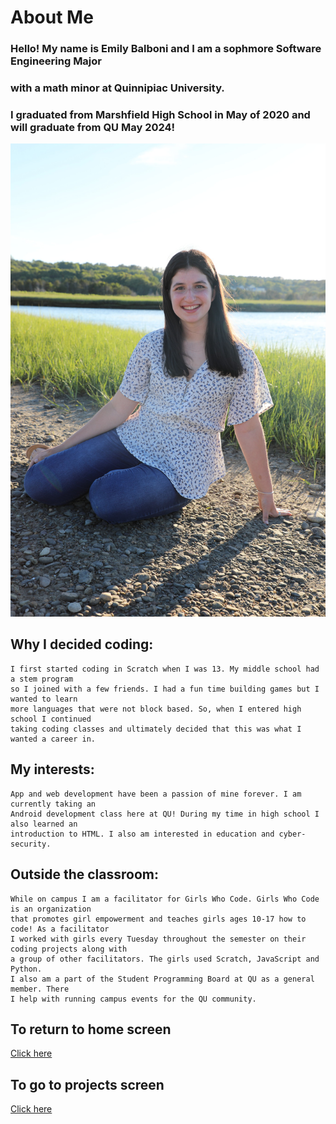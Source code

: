 # About Me

###  Hello! My name is Emily Balboni and I am a sophmore Software Engineering Major
###  with a math minor at Quinnipiac University.  
###  I graduated from Marshfield High School in May of 2020 and will graduate from QU May 2024!
 
![senior pic 1](./assets/senior%20pic%201.jpg)

##  Why I decided coding: 

    I first started coding in Scratch when I was 13. My middle school had a stem program
    so I joined with a few friends. I had a fun time building games but I wanted to learn
    more languages that were not block based. So, when I entered high school I continued 
    taking coding classes and ultimately decided that this was what I wanted a career in.

##  My interests:

    App and web development have been a passion of mine forever. I am currently taking an
    Android development class here at QU! During my time in high school I also learned an 
    introduction to HTML. I also am interested in education and cyber-security. 

## Outside the classroom:

    While on campus I am a facilitator for Girls Who Code. Girls Who Code is an organization
    that promotes girl empowerment and teaches girls ages 10-17 how to code! As a facilitator 
    I worked with girls every Tuesday throughout the semester on their coding projects along with 
    a group of other facilitators. The girls used Scratch, JavaScript and Python.
    I also am a part of the Student Programming Board at QU as a general member. There 
    I help with running campus events for the QU community. 
  
## To return to home screen
[Click here](./index.md)

## To go to projects screen
[Click here](./projects.md)



